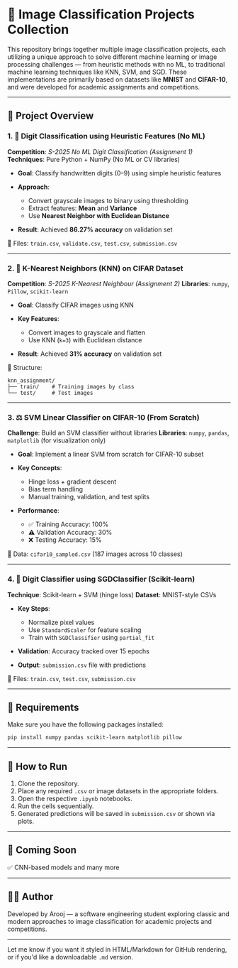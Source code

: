 # 🧠 Image Classification Projects Collection

This repository brings together multiple image classification projects, each utilizing a unique approach to solve different machine learning or image processing challenges — from heuristic methods with no ML, to traditional machine learning techniques like KNN, SVM, and SGD. These implementations are primarily based on datasets like **MNIST** and **CIFAR-10**, and were developed for academic assignments and competitions.

---

## 📁 Project Overview

### 1. 🔢 Digit Classification using Heuristic Features (No ML)

**Competition**: *S-2025 No ML Digit Classification (Assignment 1)*
**Techniques**: Pure Python + NumPy (No ML or CV libraries)

* **Goal**: Classify handwritten digits (0–9) using simple heuristic features
* **Approach**:

  * Convert grayscale images to binary using thresholding
  * Extract features: **Mean** and **Variance**
  * Use **Nearest Neighbor with Euclidean Distance**
* **Result**: Achieved **86.27% accuracy** on validation set

📂 Files: `train.csv`, `validate.csv`, `test.csv`, `submission.csv`

---

### 2. 🧭 K-Nearest Neighbors (KNN) on CIFAR Dataset

**Competition**: *S-2025 K-Nearest Neighbour (Assignment 2)*
**Libraries**: `numpy`, `Pillow`, `scikit-learn`

* **Goal**: Classify CIFAR images using KNN
* **Key Features**:

  * Convert images to grayscale and flatten
  * Use KNN (`k=3`) with Euclidean distance
* **Result**: Achieved **31% accuracy** on validation set

📂 Structure:

```
knn_assignment/
├── train/    # Training images by class
└── test/     # Test images
```

---

### 3. ⚖️ SVM Linear Classifier on CIFAR-10 (From Scratch)

**Challenge**: Build an SVM classifier without libraries
**Libraries**: `numpy`, `pandas`, `matplotlib` (for visualization only)

* **Goal**: Implement a linear SVM from scratch for CIFAR-10 subset
* **Key Concepts**:

  * Hinge loss + gradient descent
  * Bias term handling
  * Manual training, validation, and test splits
* **Performance**:

  * ✅ Training Accuracy: 100%
  * ⚠️ Validation Accuracy: 30%
  * ❌ Testing Accuracy: 15%

📂 Data: `cifar10_sampled.csv` (187 images across 10 classes)

---

### 4. 💼 Digit Classifier using SGDClassifier (Scikit-learn)

**Technique**: Scikit-learn + SVM (hinge loss)
**Dataset**: MNIST-style CSVs

* **Key Steps**:

  * Normalize pixel values
  * Use `StandardScaler` for feature scaling
  * Train with `SGDClassifier` using `partial_fit`
* **Validation**: Accuracy tracked over 15 epochs
* **Output**: `submission.csv` file with predictions

📂 Files: `train.csv`, `test.csv`, `submission.csv`

---

## 🔧 Requirements

Make sure you have the following packages installed:

```bash
pip install numpy pandas scikit-learn matplotlib pillow
```

---

## 🚀 How to Run

1. Clone the repository.
2. Place any required `.csv` or image datasets in the appropriate folders.
3. Open the respective `.ipynb` notebooks.
4. Run the cells sequentially.
5. Generated predictions will be saved in `submission.csv` or shown via plots.

---

## 📌 Coming Soon

✅ CNN-based models and many more

---

## 👩‍💻 Author

Developed by Arooj — a software engineering student exploring classic and modern approaches to image classification for academic projects and competitions.

---

Let me know if you want it styled in HTML/Markdown for GitHub rendering, or if you'd like a downloadable `.md` version.
